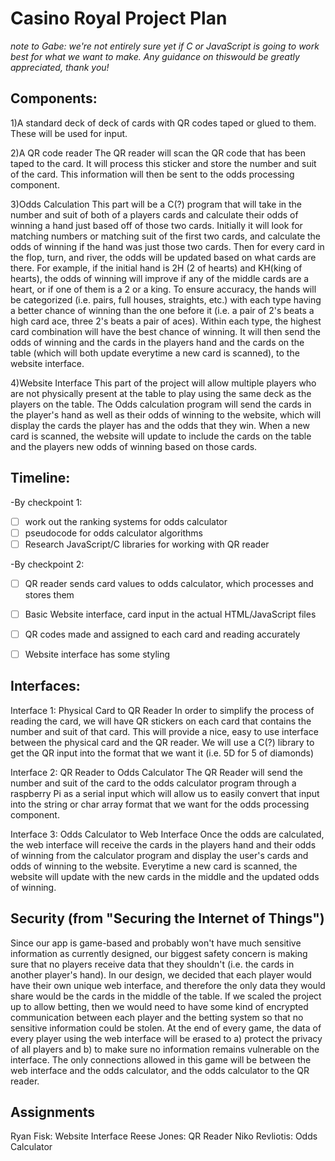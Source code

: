 # Casino Royal Project Plan

*note to Gabe: we're not entirely sure yet if C or JavaScript is going to work best for what we want to make. Any guidance on 
thiswould be greatly appreciated, thank you!*

## Components:
1)A standard deck of deck of cards with QR codes taped or glued to them. These will be used for input.

2)A QR code reader
The QR reader will scan the QR code that has been taped to the card. It will process this sticker and store the number and suit
of the card. This information will then be sent to the odds processing component.

3)Odds Calculation
This part will be a C(?) program that will take in the number and suit of both of a players cards and calculate their odds of 
winning a hand just based off of those two cards. Initially it will look for matching numbers or matching suit of the first two
cards, and calculate the odds of winning if the hand was just those two cards. Then for every card in the flop, turn, and river,
the odds will be updated based on what cards are there. For example, if the initial hand is 2H (2 of hearts) and KH(king of hearts),
the odds of winning will improve if any of the middle cards are a heart, or if one of them is a 2 or a king. To ensure accuracy, the hands will be categorized (i.e. pairs, full houses, straights, etc.)
with each type having a better chance of winning than the one before it (i.e. a pair of 2's beats a high card ace, three 2's beats
a pair of aces). Within each type, the highest card combination will have the best chance of winning. It will then send
the odds of winning and the cards in the players hand and the cards on the table (which will both update everytime a new card
is scanned), to the website interface.

4)Website Interface
This part of the project will allow multiple players who are not physically present at the table to play using the same deck
as the players on the table. The Odds calculation program will send the cards in the player's hand as well as their odds of 
winning to the website, which will display the cards the player has and the odds that they win. When a new card is scanned,
the website will update to include the cards on the table and the players new odds of winning based on those cards. 

## Timeline:
-By checkpoint 1:
  -[ ] work out the ranking systems for odds calculator
  -[ ] pseudocode for odds calculator algorithms
  -[ ] Research JavaScript/C libraries for working with QR reader

-By checkpoint 2:
  -[ ] QR reader sends card values to odds calculator, which processes and stores them
  -[ ] Basic Website interface, card input in the actual HTML/JavaScript files
  -[ ] QR codes made and assigned to each card and reading accurately
  -[ ] Website interface has some styling


## Interfaces:
Interface 1: Physical Card to QR Reader
In order to simplify the process of reading the card, we will have QR stickers on each card that contains the number and 
suit of that card. This will provide a nice, easy to use interface between the physical card and the QR reader. We will use a 
C(?) library to get the QR input into the format that we want it (i.e. 5D for 5 of diamonds)

Interface 2: QR Reader to Odds Calculator
The QR Reader will send the number and suit of the card to the odds calculator program through a raspberry Pi as a serial input
which will allow us to easily convert that input into the string or char array format that we want for the odds processing 
component.

Interface 3: Odds Calculator to Web Interface
Once the odds are calculated, the web interface will receive the cards in the players hand and their odds of winning from
the calculator program and display the user's cards and odds of winning to the website. Everytime a new card is scanned, the 
website will update with the new cards in the middle and the updated odds of winning. 

## Security (from "Securing the Internet of Things")
Since our app is game-based and probably won't have much sensitive information as currently designed, our biggest safety concern
is making sure that no players receive data that they shouldn't (i.e. the cards in another player's hand). In our design,
we decided that each player would have their own unique web interface, and therefore the only data they would share would
be the cards in the middle of the table. If we scaled the project up to allow betting, then we would need to have some kind
of encrypted communication between each player and the betting system so that no sensitive information could be stolen.
At the end of every game, the data of every player using the web interface will be erased to a) protect the privacy of
all players and b) to make sure no information remains vulnerable on the interface. The only connections allowed in this 
game will be between the web interface and the odds calculator, and the odds calculator to the QR reader. 

## Assignments
Ryan Fisk: Website Interface
Reese Jones: QR Reader
Niko Revliotis: Odds Calculator



